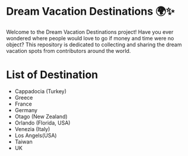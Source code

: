 # Dream Vacation Destinations 🌍✨

Welcome to the Dream Vacation Destinations project! Have you ever wondered where people would love to go if money and time were no object? This repository is dedicated to collecting and sharing the dream vacation spots from contributors around the world. 

# List of Destination
- Cappadocia (Turkey)
- Greece
- France
- Germany
- Otago (New Zealand)
- Orlando (Florida, USA)
- Venezia (Italy)
- Los Angels(USA)
- Taiwan
- UK
